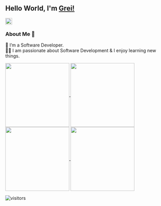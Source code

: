 ## Hello World, I'm [Grei!](https://www.linkedin.com/in/greisonbarcelo/) 
<!--
**greisonbarcelo/greisonbarcelo** is a ✨ _special_ ✨ repository because its `README.md` (this file) appears on your GitHub profile.

Here are some ideas to get you started:

- 🔭 I’m currently working on ...
- 🌱 I’m currently learning ...
- 👯 I’m looking to collaborate on ...
- 🤔 I’m looking for help with ...
- 💬 Ask me about ...
- 📫 How to reach me: ...
- 😄 Pronouns: ...
- ⚡ Fun fact: ...
-->


<a href="https://www.linkedin.com/in/greisonbarcelo/">
  <img align="left" src="https://github.com/yushi1007/yushi1007/blob/main/images/linkedin.svg" alt="icon | LinkedIn" width="21px"/>
</a> 
<br/>


### About Me 🚀
🌱 I’m a Software Developer. </br>
👨‍💻  I am passionate about Software Development & I enjoy learning new things. </br>

<div> 
<a href="https://github.com/greisonbarcelo/github-readme-stats">
  <img height=200 align="center" src="https://github-readme-stats.vercel.app/api?username=greisonbarcelo&show_icons=true&theme=transparent&rank_icon=github" />
</a>
<a href="https://github.com/greisonbarcelo/convoychat">
  <img height=200 align="center" src="https://github-readme-stats.vercel.app/api/top-langs/?username=greisonbarcelo&hide_progress=true&layout=donut&theme=transparent&langs_count=8&card_width=320" />
</a>
</div>
<a href="https://github.com/anuraghazra/github-readme-stats">
  <img height=200 align="center" src="https://github-readme-stats.vercel.app/api?username=greisonbarcelo&show_icons=true&theme=transparent&rank_icon=github" />
</a>
<a href="https://github.com/anuraghazra/convoychat">
  <img height=200 align="center" src="https://github-readme-stats.vercel.app/api/top-langs/?username=greisonbarcelo&hide_progress=true&layout=donut&theme=transparent&langs_count=8&card_width=320" />
</a>
<br />

![visitors](https://visitor-badge.laobi.icu/badge?page_id=greisonbarcelo.greisonbarcelo)


